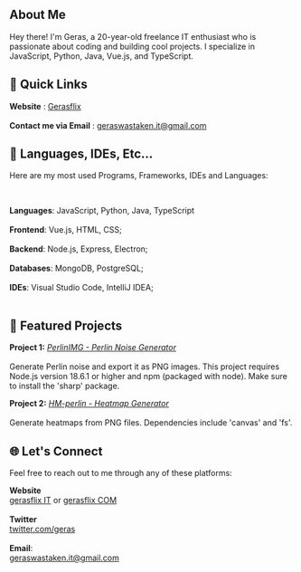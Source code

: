 
## About Me
Hey there! I'm Geras, a 20-year-old freelance IT enthusiast who is passionate about coding and building cool projects. I specialize in JavaScript, Python, Java, Vue.js, and TypeScript.

## 🚀 Quick Links
**Website** : [Gerasflix](gerasflix.com) <br><br>
**Contact me via Email** : geraswastaken.it@gmail.com

## 🔧 Languages, IDEs, Etc...

Here are my most used Programs, Frameworks, IDEs and Languages:

<br>

**Languages**: JavaScript, Python, Java, TypeScript<br><br>
**Frontend**: Vue.js, HTML, CSS;<br><br>
**Backend**: Node.js, Express, Electron;<br><br>
**Databases**: MongoDB, PostgreSQL;<br><br>
**IDEs**: Visual Studio Code, IntelliJ IDEA;<br><br>

## 🌟 Featured Projects

**Project 1:** [_PerlinIMG - Perlin Noise Generator_]()<br><br>
Generate Perlin noise and export it as PNG images. This project requires Node.js version 18.6.1 or higher and npm (packaged with node). Make sure to install the 'sharp' package.

**Project 2:** [_HM-perlin - Heatmap Generator_]()<br><br>
Generate heatmaps from PNG files. Dependencies include 'canvas' and 'fs'.

## 🌐 Let's Connect
Feel free to reach out to me through any of these platforms:

**Website** <br>[gerasflix IT](gerasflix.it) or [gerasflix COM](gerasflix.com)<br><br>
**Twitter**<br>
  [twitter.com/geras](https://twitter.com/Gerasgheey)
 <br><br>
**Email**:<br> geraswastaken.it@gmail.com<br><br>







<!--
**Gerassu/Gerassu** is a ✨ _special_ ✨ repository because its `README.md` (this file) appears on your GitHub profile.

Here are some ideas to get you started:

- 🔭 I’m currently working on ...
- 🌱 I’m currently learning ...
- 👯 I’m looking to collaborate on ...
- 🤔 I’m looking for help with ...
- 💬 Ask me about ...
- 📫 How to reach me: ...
- 😄 Pronouns: ...
- ⚡ Fun fact: ...
-->
